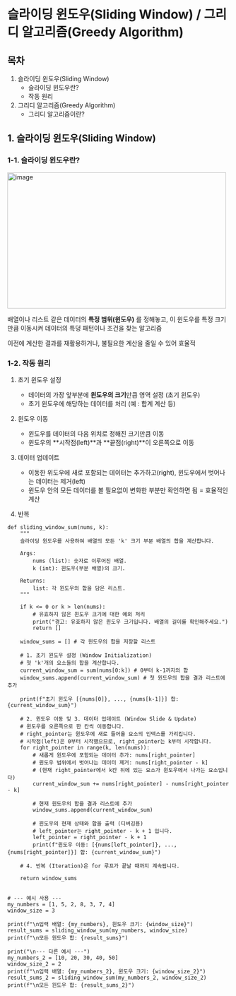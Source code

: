 # 슬라이딩 윈도우(Sliding Window) / 그리디 알고리즘(Greedy Algorithm)

## 목차
1. 슬라이딩 윈도우(Sliding Window)
   - 슬라이딩 윈도우란?
   - 작동 원리
2. 그리디 알고리즘(Greedy Algorithm)
   - 그리디 알고리즘이란?

## 1. 슬라이딩 윈도우(Sliding Window)

### 1-1. 슬라이딩 윈도우란?

<img width="495" height="308" alt="image" src="https://github.com/user-attachments/assets/c6f718e7-447b-4ad9-bc7d-590e7f0749c8" />

배열이나 리스트 같은 데이터의 **특정 범위(윈도우)** 를 정해놓고, 이 윈도우를 특정 크기만큼 이동시켜 데이터의 특덩 패턴이나 조건을 찾는 알고리즘

이전에 계산한 결과를 재활용하거나, 불필요한 계산을 줄일 수 있어 효율적

### 1-2. 작동 원리

1. 초기 윈도우 설정
   - 데이터의 가장 앞부분에 **윈도우의 크기**만큼 영역 설정 (초기 윈도우)
   - 초기 윈도우에 해당하는 데이터를 처리 (예 : 합계 계산 등)

2. 윈도우 이동
   - 윈도우를 데이터의 다음 위치로 정해진 크기만큼 이동
   - 윈도우의 **시작점(left)**과 **끝점(right)**이 오른쪽으로 이동
  
3. 데이터 업데이트
   - 이동한 위도우에 새로 포함되는 데이터는 추가하고(right), 윈도우에서 벗어나는 데이터는 제거(left)
   - 윈도우 안의 모든 데이터를 볼 필요없이 변화한 부분만 확인하면 됨 = 효율적인 계산
  
4. 반복

```
def sliding_window_sum(nums, k):
    """
    슬라이딩 윈도우를 사용하여 배열의 모든 'k' 크기 부분 배열의 합을 계산합니다.

    Args:
        nums (list): 숫자로 이루어진 배열.
        k (int): 윈도우(부분 배열)의 크기.

    Returns:
        list: 각 윈도우의 합을 담은 리스트.
    """

    if k <= 0 or k > len(nums):
        # 유효하지 않은 윈도우 크기에 대한 예외 처리
        print("경고: 유효하지 않은 윈도우 크기입니다. 배열의 길이를 확인해주세요.")
        return []

    window_sums = [] # 각 윈도우의 합을 저장할 리스트

    # 1. 초기 윈도우 설정 (Window Initialization)
    # 첫 'k'개의 요소들의 합을 계산합니다.
    current_window_sum = sum(nums[0:k]) # 0부터 k-1까지의 합
    window_sums.append(current_window_sum) # 첫 윈도우의 합을 결과 리스트에 추가

    print(f"초기 윈도우 [{nums[0]}, ..., {nums[k-1]}] 합: {current_window_sum}")

    # 2. 윈도우 이동 및 3. 데이터 업데이트 (Window Slide & Update)
    # 윈도우를 오른쪽으로 한 칸씩 이동합니다.
    # right_pointer는 윈도우에 새로 들어올 요소의 인덱스를 가리킵니다.
    # 시작점(left)은 0부터 시작했으므로, right_pointer는 k부터 시작합니다.
    for right_pointer in range(k, len(nums)):
        # 새롭게 윈도우에 포함되는 데이터 추가: nums[right_pointer]
        # 윈도우 범위에서 벗어나는 데이터 제거: nums[right_pointer - k]
        # (현재 right_pointer에서 k칸 뒤에 있는 요소가 윈도우에서 나가는 요소입니다)
        current_window_sum += nums[right_pointer] - nums[right_pointer - k]

        # 현재 윈도우의 합을 결과 리스트에 추가
        window_sums.append(current_window_sum)

        # 윈도우의 현재 상태와 합을 출력 (디버깅용)
        # left_pointer는 right_pointer - k + 1 입니다.
        left_pointer = right_pointer - k + 1
        print(f"윈도우 이동: [{nums[left_pointer]}, ..., {nums[right_pointer]}] 합: {current_window_sum}")

    # 4. 반복 (Iteration)은 for 루프가 끝날 때까지 계속됩니다.

    return window_sums


# --- 예시 사용 ---
my_numbers = [1, 5, 2, 8, 3, 7, 4]
window_size = 3

print(f"\n입력 배열: {my_numbers}, 윈도우 크기: {window_size}")
result_sums = sliding_window_sum(my_numbers, window_size)
print(f"\n모든 윈도우 합: {result_sums}")

print("\n--- 다른 예시 ---")
my_numbers_2 = [10, 20, 30, 40, 50]
window_size_2 = 2
print(f"\n입력 배열: {my_numbers_2}, 윈도우 크기: {window_size_2}")
result_sums_2 = sliding_window_sum(my_numbers_2, window_size_2)
print(f"\n모든 윈도우 합: {result_sums_2}")
```
